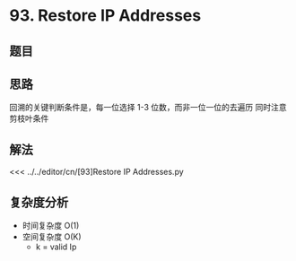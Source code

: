# 93. Restore IP Addresses

## 题目

<!--@include: ../../editor/cn/doc/content/[93]Restore IP Addresses.md-->

## 思路
回溯的关键判断条件是，每一位选择 1-3 位数，而非一位一位的去遍历
同时注意剪枝叶条件

## 解法

<<< ../../editor/cn/[93]Restore IP Addresses.py


## 复杂度分析
- 时间复杂度 O(1)
- 空间复杂度 O(K)
  - k = valid Ip

